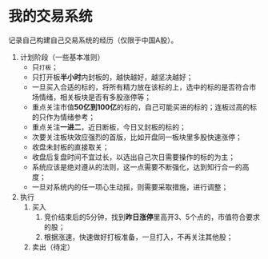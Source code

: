 # 我的交易系统
记录自己构建自己交易系统的经历（仅限于中国A股）。

1. 计划阶段（一些基本准则）
    - 只`打板`；
    - 只打开板**半小时**内封板的，越快越好，越坚决越好；
    - 一旦买入合适的标的，将所有精力放在该标的上，选中的标的是否符合市场情绪，相关板块是否有多股涨停等；
    - 重点关注市值**50亿到100亿**的标的，自己可能买进的标的；连板过高的标的只作为情绪参考；
    - 重点关注**一进二**，近日断板，今日又封板的标的；
    - 次要关注板块效应强烈的首版，比如开盘同一板块里多股快速涨停；
    - 收盘未封板的直接取关；
    - 收盘后复盘时间不宜过长，以选出自己次日需要操作的标的为主；
    - 系统应该是绝对遵从的法则，这一点需要不断强化，达到知行合一的高度；
    - 一旦对系统内的任一项心生动摇，则需要采取措施，进行调整；
2. 执行
    1. 买入
        1. 竞价结束后的5分钟，找到**昨日涨停**里高开3、5个点的，市值符合要求的股；
        2. 根据涨速，快速做好打板准备，一旦打入，不再关注其他股；
    2. 卖出（待定）

